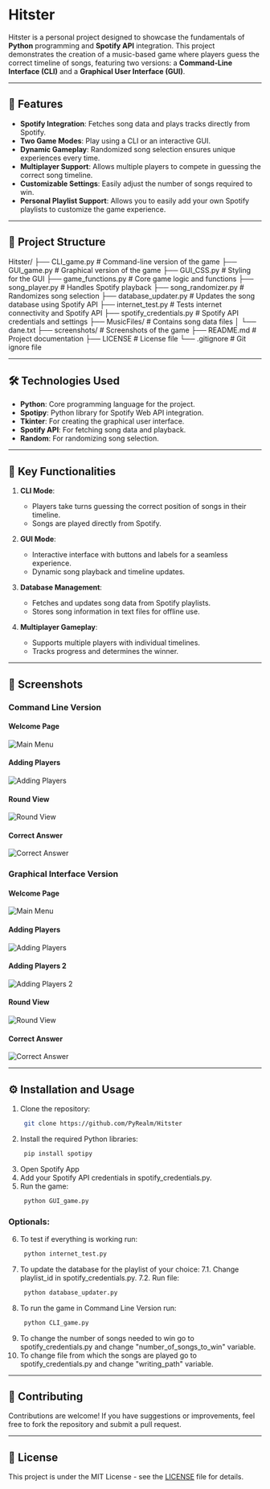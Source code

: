 # Hitster

Hitster is a personal project designed to showcase the fundamentals of **Python** programming and **Spotify API** integration. This project demonstrates the creation of a music-based game where players guess the correct timeline of songs, featuring two versions: a **Command-Line Interface (CLI)** and a **Graphical User Interface (GUI)**.

---

## 🚀 Features

- **Spotify Integration**: Fetches song data and plays tracks directly from Spotify.
- **Two Game Modes**: Play using a CLI or an interactive GUI.
- **Dynamic Gameplay**: Randomized song selection ensures unique experiences every time.
- **Multiplayer Support**: Allows multiple players to compete in guessing the correct song timeline.
- **Customizable Settings**: Easily adjust the number of songs required to win.
- **Personal Playlist Support**: Allows you to easily add your own Spotify playlists to customize the game experience.

---

## 📂 Project Structure

Hitster/
├── CLI_game.py              # Command-line version of the game
├── GUI_game.py              # Graphical version of the game
├── GUI_CSS.py               # Styling for the GUI
├── game_functions.py        # Core game logic and functions
├── song_player.py           # Handles Spotify playback
├── song_randomizer.py       # Randomizes song selection
├── database_updater.py      # Updates the song database using Spotify API
├── internet_test.py         # Tests internet connectivity and Spotify API
├── spotify_credentials.py   # Spotify API credentials and settings
├── MusicFiles/              # Contains song data files
│   └── dane.txt
├── screenshots/             # Screenshots of the game
├── README.md                # Project documentation
├── LICENSE                  # License file
└── .gitignore               # Git ignore file


---

## 🛠️ Technologies Used

- **Python**: Core programming language for the project.
- **Spotipy**: Python library for Spotify Web API integration.
- **Tkinter**: For creating the graphical user interface.
- **Spotify API**: For fetching song data and playback.
- **Random**: For randomizing song selection.

---

## 🌟 Key Functionalities

1. **CLI Mode**:

   - Players take turns guessing the correct position of songs in their timeline.
   - Songs are played directly from Spotify.

2. **GUI Mode**:

   - Interactive interface with buttons and labels for a seamless experience.
   - Dynamic song playback and timeline updates.

3. **Database Management**:

   - Fetches and updates song data from Spotify playlists.
   - Stores song information in text files for offline use.

4. **Multiplayer Gameplay**:
   - Supports multiple players with individual timelines.
   - Tracks progress and determines the winner.

---

## 📸 Screenshots

### Command Line Version

#### Welcome Page

![Main Menu](screenshots/CLI_Welcome_Page.png)

#### Adding Players

![Adding Players](screenshots/CLI_Adding_Players.png)

#### Round View

![Round View](screenshots/CLI_First_Round.png)

#### Correct Answer

![Correct Answer](screenshots/CLI_Correct_Answer.png)

### Graphical Interface Version

#### Welcome Page

![Main Menu](screenshots/GUI_Welcome_Page.png)

#### Adding Players

![Adding Players](screenshots/GUI_Adding_Players_1.png)

#### Adding Players 2

![Adding Players 2](screenshots/GUI_Adding_Players_2.png)

#### Round View

![Round View](screenshots/GUI_First_Round.png)

#### Correct Answer

![Correct Answer](screenshots/GUI_Correct_Answer.png)

---

## ⚙️ Installation and Usage

1. Clone the repository:
   ```bash
    git clone https://github.com/PyRealm/Hitster
   ```
2. Install the required Python libraries:
   ```bash
    pip install spotipy
   ```
3. Open Spotify App
4. Add your Spotify API credentials in spotify_credentials.py.
5. Run the game:
   ```bash
    python GUI_game.py
   ```

### Optionals:

6. To test if everything is working run:
   ```bash
    python internet_test.py
   ```
7. To update the database for the playlist of your choice:
   7.1. Change playlist_id in spotify_credentials.py.
   7.2. Run file:
   ```bash
    python database_updater.py
   ```
8. To run the game in Command Line Version run:
   ```bash
    python CLI_game.py
   ```
9. To change the number of songs needed to win go to spotify_credentials.py and change "number_of_songs_to_win" variable.
10. To change file from which the songs are played go to spotify_credentials.py and change "writing_path" variable.

---

## 🤝 Contributing

Contributions are welcome! If you have suggestions or improvements, feel free to fork the repository and submit a pull request.

---

## 📜 License

This project is under the MIT License - see the [LICENSE](./LICENSE) file for details.

